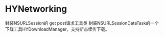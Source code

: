 # HYNetworking
封装NSURLSession的 get post请求工具类 
封装NSURLSessionDataTask的一个下载工具HYDownloadManager，支持断点续传下载。
